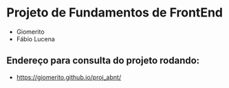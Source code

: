 # Projeto de Fundamentos de FrontEnd
- Giomerito
- Fábio Lucena

## Endereço para consulta do projeto rodando:
- https://giomerito.github.io/proj_abnt/

